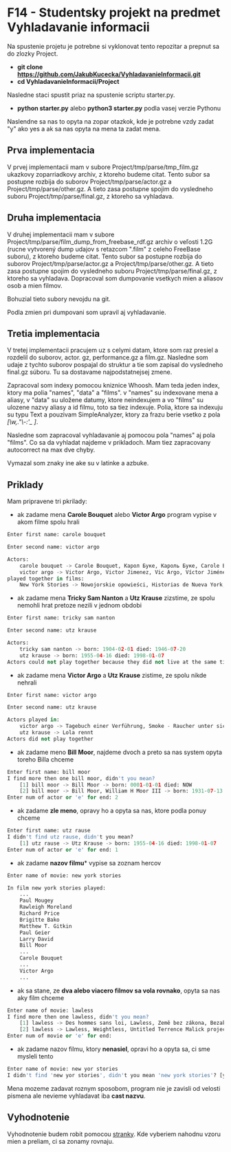 # F14 - Studentsky projekt na predmet Vyhladavanie informacii

Na spustenie projetu je potrebne si vyklonovat tento repozitar a prepnut sa do zlozky Project.
  - **git clone https://github.com/JakubKucecka/VyhladavanieInformacii.git**
  - **cd VyhladavanieInformacii/Project**

Nasledne staci spustit priaz na spustenie scriptu starter.py.
  - **python starter.py** alebo **python3 starter.py** podla vasej verzie Pythonu

Naslendne sa nas to opyta na zopar otazkok, kde je potrebne vzdy zadat "y" ako yes a ak sa nas opyta na mena ta zadat mena.

## Prva implementacia
V prvej implementacii mam v subore Project/tmp/parse/tmp_film.gz ukazkovy zoparriadkovy archiv, z ktoreho budeme citat. Tento subor sa postupne rozbija do suborov Project/tmp/parse/actor.gz a Project/tmp/parse/other.gz. A tieto zasa postupne spojim do vysledneho suboru Project/tmp/parse/final.gz, z ktoreho sa vyhladava.

## Druha implementacia
V druhej implementacii mam v subore Project/tmp/parse/film_dump_from_freebase_rdf.gz archiv o veľosti 1.2G (rucne vytvorený dump udajov s retazcom ".film" z celeho FreeBase suboru), z ktoreho budeme citat. Tento subor sa postupne rozbija do suborov Project/tmp/parse/actor.gz a Project/tmp/parse/other.gz. A tieto zasa postupne spojim do vysledneho suboru Project/tmp/parse/final.gz, z ktoreho sa vyhladava. Dopracoval som dumpovanie vsetkych mien a aliasov osob a mien filmov.

Bohuzial tieto subory nevojdu na git.

Podla zmien pri dumpovani som upravil aj vyhladavanie.

## Tretia implementacia 
V tretej implementacii pracujem uz s celymi datam, ktore som raz presiel a rozdelil do suborov, actor. gz, performance.gz a film.gz. Nasledne som udaje z tychto suborov pospajal do struktur a tie som zapisal do vysledneho final.gz súboru. Tu sa dostavame  najpodstatnejsej zmene. 

Zapracoval som indexy pomocou kniznice Whoosh. Mam teda jeden index, ktory ma polia "names", "data" a "films". v "names" su indexovane mena a aliasy, v "data" su uložene datumy, ktore neindexujem a vo "films" su ulozene nazvy aliasy a id filmu, toto sa tiez indexuje. Polia, ktore sa indexuju su typu Text a pouzivam SimpleAnalyzer, ktory za frazu berie vsetko z pola *[\w,.\"\\\-:\'_ ]*. 

Nasledne som zapracoval vyhladavanie aj pomocou pola "names" aj pola "films". Co sa da vyhladat najdeme v prikladoch. Mam tiez zapracovany autocorrect na max dve chyby.

Vymazal som znaky ine ake su v latinke a azbuke.

## Priklady
Mam pripravene tri pkrilady:

  - ak zadame mena **Carole Bouquet** alebo **Victor Argo** program vypise v akom filme spolu hrali
```python
Enter first name: carole bouquet

Enter second name: victor argo

Actors: 
	carole bouquet -> Carole Bouquet, Карол Буке, Кароль Буке, Carole Bouquetová
	victor argo -> Victor Argo, Victor Jimenez, Vic Argo, Víctor Jiménez
played together in films:
	New York Stories -> Nowojorskie opowieści, Historias de Nueva York, New York Üçlemesi, Нью-йоркские истории, Нюйоркски истории, Histórias de Nova Iorque, Contos de Nova York, Històries de Nova York, New Yorker Geschichten
```

  - ak zadame mena **Tricky Sam Nanton** a **Utz Krause** zizstime, ze spolu nemohli hrat pretoze nezili v jednom obdobi
```python
Enter first name: tricky sam nanton

Enter second name: utz krause

Actors:
	tricky sam nanton -> born: 1904-02-01 died: 1946-07-20
	utz krause -> born: 1955-04-16 died: 1998-01-07
Actors could not play together because they did not live at the same time
```

  - ak zadame mena **Victor Argo** a **Utz Krause** zistime, ze spolu nikde nehrali
```python
Enter first name: victor argo

Enter second name: utz krause

Actors played in:
	victor argo -> Tagebuch einer Verführung, Smoke - Raucher unter sich, Caminho sem volta, После работы, Geç Kalan Sevgi, Angyali szemek, Jej alibi, Bad Lieutenant, The Last Temptation of Christ, Next Stop Wonderland, Beautiful But Deadly, A Family Matter, Coyote Ugly, Hanky Panky czyli ważna sprawa, King of New York, The Rose, Fast Food, Fast Women, Standard Time, Os Cavaleiros do Asfalto, Blue in the Face, Pohřeb, El tren de Bertha, Il nostro Natale, Coming Soon, Em Fuga, Lulu on the Bridge, Неприятности с обезьянкой, Sirovi ugovor, Dangerous Game, Sound of Silence, Coyote Ugly, Schatten und Nebel, Um Anjo de Mulher, Ghost Dog : La Voie du samouraï, Le Prix du silence, Taksista, Double Whammy, New York Stories
	utz krause -> Lola rennt
Actors did not play together
```

  - ak zadame meno **Bill Moor**, najdeme dvoch a preto sa nas system opyta toreho Billa chceme
```python
Enter first name: bill moor
I find more then one bill moor, didn't you mean?
	[1] bill moor -> Bill Moor -> born: 0001-01-01 died: NOW
	[2] bill moor -> Bill Moor, William H Moor III -> born: 1931-07-13 died: 2007-11-27
Enter num of actor or 'e' for end: 2
```

  - ak zadame **zle meno**, opravy ho a opyta sa nas, ktore podla ponuy chceme
```python
Enter first name: utz rause
I didn't find utz rause, didn't you mean?
	[1] utz rause -> Utz Krause -> born: 1955-04-16 died: 1998-01-07
Enter num of actor or 'e' for end: 1
```

  - ak zadame **nazov filmu*** vypise sa zoznam hercov
```python
Enter name of movie: new york stories

In film new york stories played:
    ...
	Paul Mougey
	Rawleigh Moreland
	Richard Price
	Brigitte Bako
	Matthew T. Gitkin
	Paul Geier
	Larry David
	Bill Moor
    ...
	Carole Bouquet
    ...
	Victor Argo
	...
```

  - ak sa stane, ze **dva alebo viacero filmov sa vola rovnako**, opyta sa nas aky film chceme
```python
Enter name of movie: lawless
I find more then one lawless, didn't you mean?
	[1] lawless -> Des hommes sans loi, Lawless, Země bez zákona, Bezakonje, The Wettest County, Gangster, În afara legii, In afara legii, Без закона, Wettest County, Laittomat, Dos Homens Sem Lei, The Wettest County in the World, Zem bez zákona, Virš įstatymo, The Promised Land, Bez zakona, Os Infratores, Fékezhetetlen, Kanunsuzlar, Laglöst land, Самый пьяный округ в мире
	[2] lawless -> Lawless, Weightless, Untitled Terrence Malick project, Cím nélküli Terrence Malick terv, Untitled Terrence Malick Project
Enter num of movie or 'e' for end:
```

  - ak zadame nazov filmu, ktory **nenasiel**, opravi ho a opyta sa, ci sme mysleli tento
```python
Enter name of movie: new yor stories
I didn't find 'new yor stories', didn't you mean 'new york stories'? [y|n]:
```

Mena mozeme zadavat roznym sposobom, program nie je zavisli od velosti pismena ale nevieme vyhladavat iba **cast nazvu**.

## Vyhodnotenie
Vyhodnotenie budem robit pomocou [stranky](https://freebase-easy.cs.uni-freiburg.de/browse/#triples=$1%20is-a%20:e:Award_Winner;$2%20:r:Artist%20$1&additionalInfo=2%20null%20null&nofhits=24). Kde vyberiem nahodnu vzoru mien a preliam, ci sa zonamy rovnaju.

